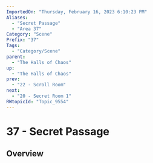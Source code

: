 ```yaml
---
ImportedOn: "Thursday, February 16, 2023 6:10:23 PM"
Aliases:
  - "Secret Passage"
  - "Area 37"
Category: "Scene"
Prefix: "37"
Tags:
  - "Category/Scene"
parent:
  - "The Halls of Chaos"
up:
  - "The Halls of Chaos"
prev:
  - "22 - Scroll Room"
next:
  - "20 - Secret Room 1"
RWtopicId: "Topic_9554"
---
```

# 37 - Secret Passage
## Overview
